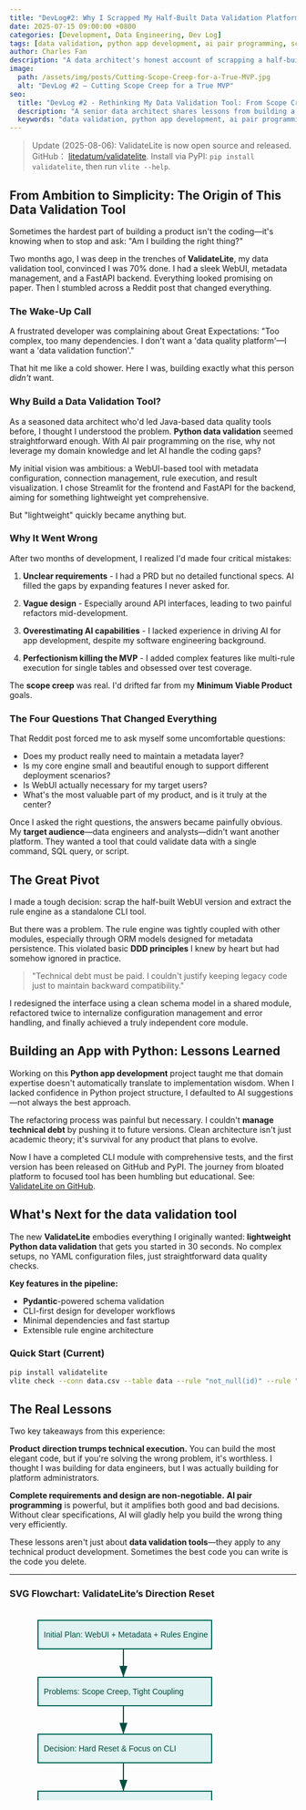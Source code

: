 ```yaml
---
title: "DevLog#2: Why I Scrapped My Half-Built Data Validation Platform"
date: 2025-07-15 09:00:00 +0800
categories: [Development, Data Engineering, Dev Log]
tags: [data validation, python app development, ai pair programming, scope creep, technical debt, mvp design, pydantic]
author: Charles Fan
description: "A data architect's honest account of scrapping a half-built data validation platform to build what users actually want: a lightweight Python CLI tool."
image:
  path: /assets/img/posts/Cutting-Scope-Creep-for-a-True-MVP.jpg
  alt: "DevLog #2 – Cutting Scope Creep for a True MVP"
seo:
  title: "DevLog #2 - Rethinking My Data Validation Tool: From Scope Creep to a True MVP"
  description: "A senior data architect shares lessons from building a lightweight Python data validation tool. Discover how scope creep and technical debt reshaped his MVP."
  keywords: "data validation, python app development, ai pair programming, scope creep, technical debt, mvp design, pydantic"
---
```


> Update (2025-08-06): ValidateLite is now open source and released. GitHub： [litedatum/validatelite](https://github.com/litedatum/validatelite). Install via PyPI: `pip install validatelite`, then run `vlite --help`.

## From Ambition to Simplicity: The Origin of This Data Validation Tool

Sometimes the hardest part of building a product isn't the coding—it's knowing when to stop and ask: "Am I building the right thing?"

Two months ago, I was deep in the trenches of **ValidateLite**, my data validation tool, convinced I was 70% done. I had a sleek WebUI, metadata management, and a FastAPI backend. Everything looked promising on paper. Then I stumbled across a Reddit post that changed everything.

### The Wake-Up Call

A frustrated developer was complaining about Great Expectations: "Too complex, too many dependencies. I don't want a 'data quality platform'—I want a 'data validation function'."

That hit me like a cold shower. Here I was, building exactly what this person *didn't* want.

### Why Build a Data Validation Tool?

As a seasoned data architect who'd led Java-based data quality tools before, I thought I understood the problem. **Python data validation** seemed straightforward enough. With AI pair programming on the rise, why not leverage my domain knowledge and let AI handle the coding gaps?

My initial vision was ambitious: a WebUI-based tool with metadata configuration, connection management, rule execution, and result visualization. I chose Streamlit for the frontend and FastAPI for the backend, aiming for something lightweight yet comprehensive.

But "lightweight" quickly became anything but.

### Why It Went Wrong

After two months of development, I realized I'd made four critical mistakes:

1. **Unclear requirements** - I had a PRD but no detailed functional specs. AI filled the gaps by expanding features I never asked for.

2. **Vague design** - Especially around API interfaces, leading to two painful refactors mid-development.

3. **Overestimating AI capabilities** - I lacked experience in driving AI for app development, despite my software engineering background.

4. **Perfectionism killing the MVP** - I added complex features like multi-rule execution for single tables and obsessed over test coverage.

The **scope creep** was real. I'd drifted far from my **Minimum Viable Product** goals.

### The Four Questions That Changed Everything

That Reddit post forced me to ask myself some uncomfortable questions:

- Does my product really need to maintain a metadata layer?
- Is my core engine small and beautiful enough to support different deployment scenarios?
- Is WebUI actually necessary for my target users?
- What's the most valuable part of my product, and is it truly at the center?

Once I asked the right questions, the answers became painfully obvious. My **target audience**—data engineers and analysts—didn't want another platform. They wanted a tool that could validate data with a single command, SQL query, or script.

## The Great Pivot

I made a tough decision: scrap the half-built WebUI version and extract the rule engine as a standalone CLI tool.

But there was a problem. The rule engine was tightly coupled with other modules, especially through ORM models designed for metadata persistence. This violated basic **DDD principles** I knew by heart but had somehow ignored in practice.

> "Technical debt must be paid. I couldn't justify keeping legacy code just to maintain backward compatibility."

I redesigned the interface using a clean schema model in a shared module, refactored twice to internalize configuration management and error handling, and finally achieved a truly independent core module.

## Building an App with Python: Lessons Learned

Working on this **Python app development** project taught me that domain expertise doesn't automatically translate to implementation wisdom. When I lacked confidence in Python project structure, I defaulted to AI suggestions—not always the best approach.

The refactoring process was painful but necessary. I couldn't **manage technical debt** by pushing it to future versions. Clean architecture isn't just academic theory; it's survival for any product that plans to evolve.

Now I have a completed CLI module with comprehensive tests, and the first version has been released on GitHub and PyPI. The journey from bloated platform to focused tool has been humbling but educational. See: [ValidateLite on GitHub](https://github.com/litedatum/validatelite).

## What's Next for the data validation tool

The new **ValidateLite** embodies everything I originally wanted: **lightweight Python data validation** that gets you started in 30 seconds. No complex setups, no YAML configuration files, just straightforward data quality checks.

**Key features in the pipeline:**
- **Pydantic**-powered schema validation
- CLI-first design for developer workflows  
- Minimal dependencies and fast startup
- Extensible rule engine architecture

### Quick Start (Current)

```bash
pip install validatelite
vlite check --conn data.csv --table data --rule "not_null(id)" --rule "unique(email)"
```

## The Real Lessons

Two key takeaways from this experience:

**Product direction trumps technical execution.** You can build the most elegant code, but if you're solving the wrong problem, it's worthless. I thought I was building for data engineers, but I was actually building for platform administrators.

**Complete requirements and design are non-negotiable.** **AI pair programming** is powerful, but it amplifies both good and bad decisions. Without clear specifications, AI will gladly help you build the wrong thing very efficiently.

These lessons aren't just about **data validation tools**—they apply to any technical product development. Sometimes the best code you can write is the code you delete.

---

###  SVG Flowchart: ValidateLite’s Direction Reset

<svg width="600" height="400" xmlns="http://www.w3.org/2000/svg">
  <style>
    .box { fill: #e0f2f1; stroke: #00695c; stroke-width: 2; }
    .text { font-family: Arial, sans-serif; font-size: 14px; fill: #004d40; }
    .arrow { stroke: #004d40; stroke-width: 2; fill: none; marker-end: url(#arrowhead); }
  </style>
  <defs>
    <marker id="arrowhead" markerWidth="10" markerHeight="7"
            refX="10" refY="3.5" orient="auto">
      <polygon points="0 0, 10 3.5, 0 7" fill="#004d40" />
    </marker>
  </defs>

  <rect x="50" y="20" width="305" height="50" class="box" />
  <text x="60" y="50" class="text">Initial Plan: WebUI + Metadata + Rules Engine</text>

  <line x1="200" y1="70" x2="200" y2="120" class="arrow" />
  <rect x="50" y="120" width="305" height="50" class="box" />
  <text x="60" y="150" class="text">Problems: Scope Creep, Tight Coupling</text>

  <line x1="200" y1="170" x2="200" y2="220" class="arrow" />
  <rect x="50" y="220" width="305" height="50" class="box" />
  <text x="60" y="250" class="text">Decision: Hard Reset & Focus on CLI</text>

  <line x1="200" y1="270" x2="200" y2="320" class="arrow" />
  <rect x="50" y="320" width="305" height="50" class="box" />
  <text x="60" y="350" class="text">Current: Lightweight, Testable Core</text>
</svg>

